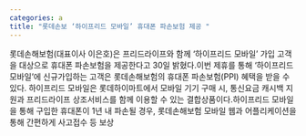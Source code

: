 ```yaml
---
categories: a
title: "롯데손보 ‘하이프리드 모바일’ 휴대폰 파손보험 제공 "
---
```

롯데손해보험(대표이사 이은호)은 프리드라이프와 함께 ‘하이프리드 모바일’ 가입 고객을 대상으로 휴대폰 파손보험을 제공한다고 30일 밝혔다.이번 제휴를 통해 ‘하이프리드 모바일’에 신규가입하는 고객은 롯데손해보험의 휴대폰 파손보험(PPI) 혜택을 받을 수 있다. 하이프리드 모바일은 롯데하이마트에서 모바일 기기 구매 시, 통신요금 캐시백 지원과 프리드라이프 상조서비스를 함께 이용할 수 있는 결합상품이다.하이프리드 모바일을 통해 구입한 휴대폰이 1년 내 파손될 경우, 롯데손해보험 모바일 웹과 어플리케이션을 통해 간편하게 사고접수 등 보상